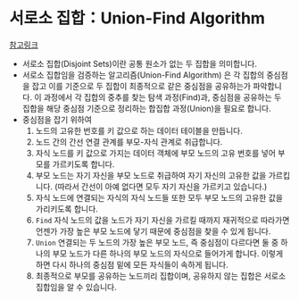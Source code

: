# 서로소 집합：Union-Find Algorithm

[참고링크](https://gmlwjd9405.github.io/2018/08/31/algorithm-union-find.html)

- 서로소 집합(Disjoint Sets)이란 공통 원소가 없는 두 집합을 의미합니다.
- 서로소 집합임을 검증하는 알고리즘(Union-Find Algorithm) 은 각 집합의 중심점을 잡고 이를 기준으로 두 집합이 최종적으로 같은 중심점을 공유하는가 파악합니다. 이 과정에서 각 집합의 중추를 찾는 탐색 과정(Find)과, 중심점을 공유하는 두 집합을 해당 중심점 기준으로 정리하는 합집합 과정(Union)을 필요로 합니다.
- 중심점을 잡기 위하여
  1. 노드의 고유한 번호를 키 값으로 하는 데이터 테이블을 만듭니다.
  2. 노드 간의 간선 연결 관계를 부모-자식 관계로 취급합니다.
  3. 자식 노드를 키 값으로 가지는 데이터 객체에 부모 노드의 고유 번호를 넣어 부모를 가르키도록 합니다.
  4. 부모 노드는 자기 자신을 부모 노드로 취급하여 자기 자신의 고유한 값을 가르킵니다. (따라서 간선이 아예 없다면 모두 자기 자신을 가르키고 있습니다.)
  5. 자식 노드에 연결되는 자식의 자식 노드들 또한 모두 부모 노드의 고유한 값을 가리키도록 합니다.
  6. `Find` 자식 노드의 값을 노드가 자기 자신을 가르킬 때까지 재귀적으로 따라가면 언젠가 가장 높은 부모 노드에 닿기 때문에 중심점을 찾을 수 있게 됩니다.
  7. `Union` 연결되는 두 노드의 가장 높은 부모 노드, 즉 중심점이 다르다면 둘 중 하나의 부모 노드가 다른 하나의 부모 노드의 자식으로 들어가게 합니다. 이렇게 하면 다시 하나의 중심점 밑에 모든 자식들이 속하게 됩니다.
  8. 최종적으로 부모를 공유하는 노드끼리 집합이며, 공유하지 않는 집합은 서로소 집합임을 알 수 있습니다.
